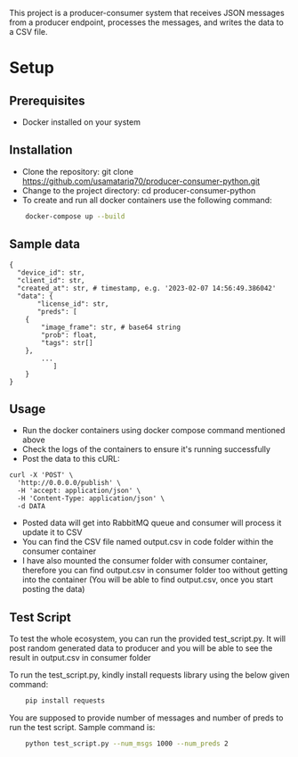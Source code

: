 This project is a producer-consumer system that receives JSON messages from a producer endpoint, processes the messages, and writes the data to a CSV file.

# Setup

## Prerequisites

- Docker installed on your system


## Installation

- Clone the repository: git clone https://github.com/usamatariq70/producer-consumer-python.git
- Change to the project directory: cd producer-consumer-python
- To create and run all docker containers use the following command:
```bash
    docker-compose up --build
```


## Sample data
```
{
  "device_id": str,
  "client_id": str,
  "created_at": str, # timestamp, e.g. '2023-02-07 14:56:49.386042'
  "data": {
       "license_id": str,
       "preds": [
	{
		"image_frame": str, # base64 string
		"prob": float,
		"tags": str[]
	},
		...
	       ] 
	}
}
```


## Usage

- Run the docker containers using docker compose command mentioned above
- Check the logs of the containers to ensure it's running successfully
- Post the data to this cURL:
```
curl -X 'POST' \
  'http://0.0.0.0/publish' \
  -H 'accept: application/json' \
  -H 'Content-Type: application/json' \
  -d DATA
```
- Posted data will get into RabbitMQ queue and consumer will process it update it to CSV
- You can find the CSV file named output.csv in code folder within the consumer container
- I have also mounted the consumer folder with consumer container, therefore you can find output.csv in consumer folder too without getting into the container (You will be able to find output.csv, once you start posting the data)


## Test Script

To test the whole ecosystem, you can run the provided test_script.py. It will post random generated data to producer and you will be able to see the result in output.csv in consumer folder

To run the test_script.py, kindly install requests library using the below given command:
```bash
    pip install requests
```

You are supposed to provide number of messages and number of preds to run the test script. Sample command is:
```bash
    python test_script.py --num_msgs 1000 --num_preds 2
```
